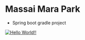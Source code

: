 # Massai Mara Park

+ Spring boot gradle project

[![Hello World!!](https://github.com/happygirlll/TeamProject2/actions/workflows/01helloworld.yaml/badge.svg)](https://github.com/happygirlll/TeamProject2/actions/workflows/01helloworld.yaml)